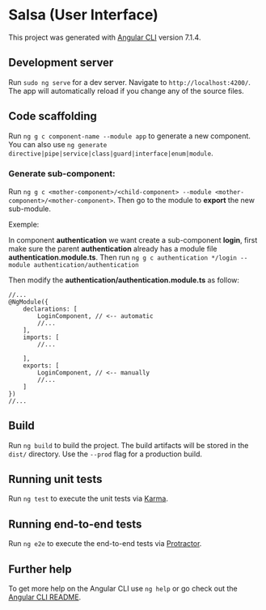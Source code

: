 # Salsa (User Interface)

This project was generated with [Angular CLI](https://github.com/angular/angular-cli) version 7.1.4.

## Development server

Run `sudo ng serve` for a dev server. Navigate to `http://localhost:4200/`. The app will automatically reload if you change any of the source files.

## Code scaffolding

Run `ng g c component-name --module app` to generate a new component. 
You can also use `ng generate directive|pipe|service|class|guard|interface|enum|module`.

### Generate sub-component:

Run `ng g c <mother-component>/<child-component> --module <mother-component>/<mother-component>`. Then go to the module to **export** the new sub-module.

Exemple:

In component **authentication** we want create a sub-component **login**,
first make sure the parent **authentication** already has a module file **authentication.module.ts**. 
Then run `ng g c authentication */login --module authentication/authentication`

Then modify the **authentication/authentication.module.ts** as follow:

```angular2
//...
@NgModule({
    declarations: [
        LoginComponent, // <-- automatic
        //...
    ],
    imports: [
        //...

    ],
    exports: [
        LoginComponent, // <-- manually
        //...
    ]
})
//...
```

## Build
Run `ng build` to build the project. The build artifacts will be stored in the `dist/` directory. Use the `--prod` flag for a production build.

## Running unit tests

Run `ng test` to execute the unit tests via [Karma](https://karma-runner.github.io).

## Running end-to-end tests

Run `ng e2e` to execute the end-to-end tests via [Protractor](http://www.protractortest.org/).

## Further help

To get more help on the Angular CLI use `ng help` or go check out the [Angular CLI README](https://github.com/angular/angular-cli/blob/master/README.md).
